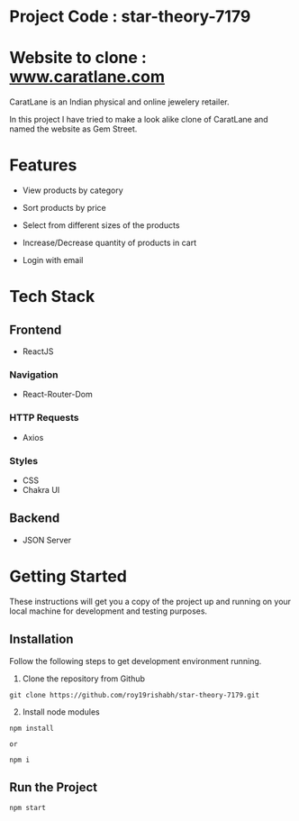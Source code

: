 # Project Code : star-theory-7179

# Website to clone : www.caratlane.com
CaratLane is an Indian physical and online jewelery retailer.

In this project I have tried to make a look alike clone of CaratLane and named the website as Gem Street.

# Features
- View products by category

- Sort products by price

- Select from different sizes of the products

- Increase/Decrease quantity of products in cart

- Login with email

# Tech Stack

## Frontend
- ReactJS

### Navigation
- React-Router-Dom

### HTTP Requests
- Axios

### Styles
- CSS
- Chakra UI

## Backend
- JSON Server

# Getting Started
These instructions will get you a copy of the project up and running on your local machine for development and testing purposes.

## Installation
Follow the following steps to get development environment running.

1. Clone the repository from Github

```
git clone https://github.com/roy19rishabh/star-theory-7179.git

```
2. Install node modules
```
npm install

or

npm i
```

## Run the Project
```
npm start
```
